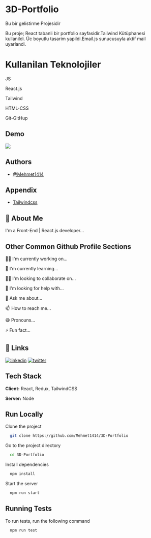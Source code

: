 
# 3D-Portfolio

Bu bir gelistirme Projesidir

<p>Bu proje; React tabanli bir portfolio sayfasidir.Tailwind Kütüphanesi kullanildi. Üc boyutlu tasarim yapildi.Email.js sunucusuyla aktif mail uyarlandi.</p>

<h1>Kullanilan Teknolojiler</h1>
<p>JS</p>
<p>React.js</p>
<p>Tailwind</p>
<p>HTML-CSS</p>
<p>Git-GitHup</p>


## Demo

<img src="../src/video-gif.gif"></img>



## Authors

- [@Mehmet1414](https://github.com/Mehmet1414)


## Appendix



- [Tailwindcss](https://tailwindcss.com/)
## 🚀 About Me
I'm a Front-End | React.js developer...


## Other Common Github Profile Sections
👩‍💻 I'm currently working on...

🧠 I'm currently learning...

👯‍♀️ I'm looking to collaborate on...

🤔 I'm looking for help with...

💬 Ask me about...

📫 How to reach me...

😄 Pronouns...

⚡️ Fun fact...


## 🔗 Links

[![linkedin](https://img.shields.io/badge/linkedin-0A66C2?style=for-the-badge&logo=linkedin&logoColor=white)](https://www.linkedin.com/in/mehmet1414/)
[![twitter](https://img.shields.io/badge/twitter-1DA1F2?style=for-the-badge&logo=twitter&logoColor=white)](https://twitter.com/mhmtydn_1414)


## Tech Stack

**Client:** React, Redux, TailwindCSS

**Server:** Node


## Run Locally

Clone the project

```bash
  git clone https://github.com/Mehmet1414/3D-Portfolio
```

Go to the project directory

```bash
  cd 3D-Portfolio
```

Install dependencies

```bash
  npm install
```

Start the server

```bash
  npm run start
```


## Running Tests

To run tests, run the following command

```bash
  npm run test
```

